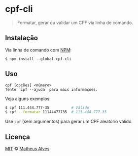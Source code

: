 # cpf-cli

> Formatar, gerar ou validar um CPF via linha de comando.

## Instalação

Via linha de comando com [NPM](https://npmjs.com/):

```
$ npm install --global cpf-cli
```

## Uso

```
cpf [opções] <número>
Tente `cpf --ajuda` para mais informações.
```

Veja alguns exemplos:

```sh
$ cpf 111.444.777-35          # Válido
$ cpf --formatar 11144477735  # 111.444.777-35
```

Use `cpf` (sem argumentos) para gerar um CPF aleatório válido.

## Licença

[MIT](http://theuves.mit-license.org/) &copy; [Matheus Alves](http://alves.xyz/)
